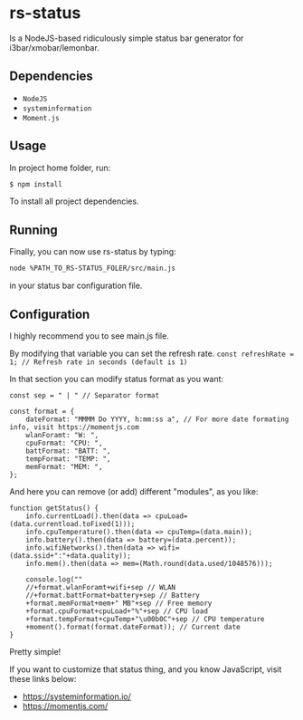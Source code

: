 # rs-status
Is a NodeJS-based ridiculously simple status bar generator for i3bar/xmobar/lemonbar.

## Dependencies
- `NodeJS`
- `systeminformation`
- `Moment.js`

## Usage
In project home folder, run:
~~~ sh
$ npm install
~~~
To install all project dependencies.

## Running

Finally, you can now use rs-status by typing:
~~~ sh
node %PATH_TO_RS-STATUS_FOLER/src/main.js 
~~~
in your status bar configuration file.

## Configuration

I highly recommend you to see main.js file.

By modifying that variable you can set the refresh rate.
`const refreshRate = 1; // Refresh rate in seconds (default is 1)`

In that section you can modify status format as you want:
~~~
const sep = " | " // Separator format

const format = {
    dateFormat: "MMMM Do YYYY, h:mm:ss a", // For more date formating info, visit https://momentjs.com
    wlanForamt: "W: ",
    cpuFormat: "CPU: ",
    battFormat: "BATT: ",
    tempFormat: "TEMP: ",
    memFormat: "MEM: ",
};
~~~ 

And here you can remove (or add) different "modules", as you like:
~~~
function getStatus() {
    info.currentLoad().then(data => cpuLoad=(data.currentload.toFixed(1)));
    info.cpuTemperature().then(data => cpuTemp=(data.main));
    info.battery().then(data => battery=(data.percent));
    info.wifiNetworks().then(data => wifi=(data.ssid+":"+data.quality));
    info.mem().then(data => mem=(Math.round(data.used/1048576)));

    console.log(""
    //+format.wlanForamt+wifi+sep // WLAN
    //+format.battFormat+battery+sep // Battery
    +format.memFormat+mem+" MB"+sep // Free memory
    +format.cpuFormat+cpuLoad+"%"+sep // CPU load
    +format.tempFormat+cpuTemp+"\u00b0C"+sep // CPU temperature
    +moment().format(format.dateFormat)); // Current date
}
~~~

Pretty simple!

If you want to customize that status thing, and you know JavaScript, visit these links below:
- https://systeminformation.io/
- https://momentjs.com/
